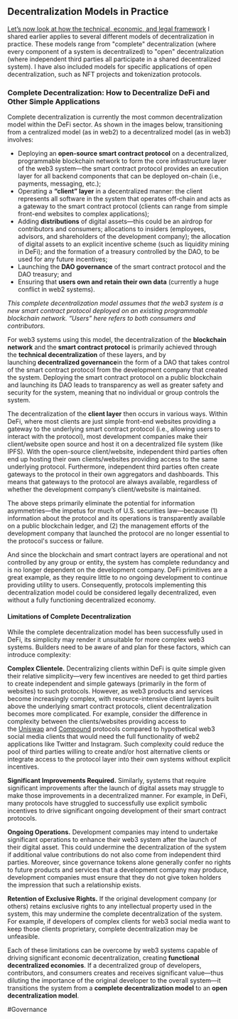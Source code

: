 ## **Decentralization Models in Practice**

[Let’s now look at how the technical, economic, and legal framework](https://future-com.translate.goog/web3-decentralization-models-framework-principles-how-to/?_x_tr_sl=en&_x_tr_tl=fr&_x_tr_hl=fr&_x_tr_pto=wapp#section--2) I shared earlier applies to several different models of decentralization in practice. These models range from "complete" decentralization (where every component of a system is decentralized) to "open" decentralization (where independent third parties all participate in a shared decentralized system). I have also included models for specific applications of open decentralization, such as NFT projects and tokenization protocols.

### **Complete Decentralization: How to Decentralize DeFi and Other Simple Applications**

Complete decentralization is currently the most common decentralization model within the DeFi sector. As shown in the images below, transitioning from a centralized model (as in web2) to a decentralized model (as in web3) involves:

- Deploying an **open-source smart contract protocol** on a decentralized, programmable blockchain network to form the core infrastructure layer of the web3 system—the smart contract protocol provides an execution layer for all backend components that can be deployed on-chain (i.e., payments, messaging, etc.);
- Operating a **“client” layer** in a decentralized manner: the client represents all software in the system that operates off-chain and acts as a gateway to the smart contract protocol (clients can range from simple front-end websites to complex applications);
- Adding **distributions** of digital assets—this could be an airdrop for contributors and consumers; allocations to insiders (employees, advisors, and shareholders of the development company); the allocation of digital assets to an explicit incentive scheme (such as liquidity mining in DeFi); and the formation of a treasury controlled by the DAO, to be used for any future incentives;
- Launching the **DAO governance** of the smart contract protocol and the DAO treasury; and
- Ensuring that **users own and retain their own data** (currently a huge conflict in web2 systems).

_This complete decentralization model assumes that the web3 system is a new smart contract protocol deployed on an existing programmable blockchain network. “Users” here refers to both consumers and contributors._

For web3 systems using this model, the decentralization of the **blockchain network** and the **smart contract protocol** is primarily achieved through the **technical decentralization** of these layers, and by launching **decentralized governance**in the form of a DAO that takes control of the smart contract protocol from the development company that created the system. Deploying the smart contract protocol on a public blockchain and launching its DAO leads to transparency as well as greater safety and security for the system, meaning that no individual or group controls the system.

The decentralization of the **client layer** then occurs in various ways. Within DeFi, where most clients are just simple front-end websites providing a gateway to the underlying smart contract protocol (i.e., allowing users to interact with the protocol), most development companies make their client/website open source and host it on a decentralized file system (like IPFS). With the open-source client/website, independent third parties often end up hosting their own clients/websites providing access to the same underlying protocol. Furthermore, independent third parties often create gateways to the protocol in their own aggregators and dashboards. This means that gateways to the protocol are always available, regardless of whether the development company’s client/website is maintained.

The above steps primarily eliminate the potential for information asymmetries—the impetus for much of U.S. securities law—because (1) information about the protocol and its operations is transparently available on a public blockchain ledger, and (2) the management efforts of the development company that launched the protocol are no longer essential to the protocol's success or failure.

And since the blockchain and smart contract layers are operational and not controlled by any group or entity, the system has complete redundancy and is no longer dependent on the development company. DeFi primitives are a great example, as they require little to no ongoing development to continue providing utility to users. Consequently, protocols implementing this decentralization model could be considered legally decentralized, even without a fully functioning decentralized economy.

#### Limitations of Complete Decentralization

While the complete decentralization model has been successfully used in DeFi, its simplicity may render it unsuitable for more complex web3 systems. Builders need to be aware of and plan for these factors, which can introduce complexity:

**Complex Clientele.** Decentralizing clients within DeFi is quite simple given their relative simplicity—very few incentives are needed to get third parties to create independent and simple gateways (primarily in the form of websites) to such protocols. However, as web3 products and services become increasingly complex, with resource-intensive client layers built above the underlying smart contract protocols, client decentralization becomes more complicated. For example, consider the difference in complexity between the clients/websites providing access to the [Uniswap](https://translate.google.com/website?sl=en&tl=fr&hl=fr&client=webapp&u=http://uniswap.org/) and [Compound](https://future-com.translate.goog/web3-decentralization-models-framework-principles-how-to/blank?_x_tr_sl=en&_x_tr_tl=fr&_x_tr_hl=fr&_x_tr_pto=wapp) protocols compared to hypothetical web3 social media clients that would need the full functionality of web2 applications like Twitter and Instagram. Such complexity could reduce the pool of third parties willing to create and/or host alternative clients or integrate access to the protocol layer into their own systems without explicit incentives.

**Significant Improvements Required.** Similarly, systems that require significant improvements after the launch of digital assets may struggle to make those improvements in a decentralized manner. For example, in DeFi, many protocols have struggled to successfully use explicit symbolic incentives to drive significant ongoing development of their smart contract protocols.

**Ongoing Operations.** Development companies may intend to undertake significant operations to enhance their web3 system after the launch of their digital asset. This could undermine the decentralization of the system if additional value contributions do not also come from independent third parties. Moreover, since governance tokens alone generally confer no rights to future products and services that a development company may produce, development companies must ensure that they do not give token holders the impression that such a relationship exists.

**Retention of Exclusive Rights.** If the original development company (or others) retains exclusive rights to any intellectual property used in the system, this may undermine the complete decentralization of the system. For example, if developers of complex clients for web3 social media want to keep those clients proprietary, complete decentralization may be unfeasible.

Each of these limitations can be overcome by web3 systems capable of driving significant economic decentralization, creating **functional decentralized economies**. If a decentralized group of developers, contributors, and consumers creates and receives significant value—thus diluting the importance of the original developer to the overall system—it transitions the system from a **complete decentralization model** to an **open decentralization model**.

#Governance 